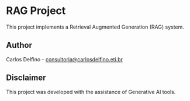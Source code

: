 # RAG Project

This project implements a Retrieval Augmented Generation (RAG) system.

## Author

Carlos Delfino - consultoria@carlosdelfino.eti.br

## Disclaimer

This project was developed with the assistance of Generative AI tools.
